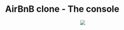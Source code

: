 # AirBnB clone - The console
<p align= "center">
<img src= https://github.com/MissTipo/AirBnB_clone/blob/main/65f4a1dd9c51265f49d0.png>
</p>
